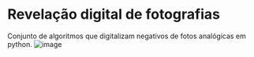 # Revelação digital de fotografias
Conjunto de algoritmos que digitalizam negativos de fotos analógicas em python.
![image](https://user-images.githubusercontent.com/65466643/130856417-413204ae-0c3a-4285-9adc-dd5d1656b82e.png)


